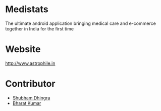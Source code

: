 # Medistats
The ultimate android application bringing medical care and e-commerce together in India for the first time

# Website
http://www.astrophile.in

# Contributor
* [Shubham Dhingra](https://github.com/shubhdhingra)
* [Bharat Kumar](https://github.com/bha159)

